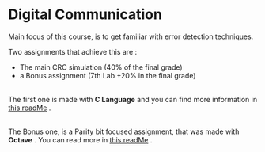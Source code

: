 # Digital Communication

Main focus of this course, is to get familiar with error detection techniques. 

Two assignments that achieve this are :
- The main CRC simulation (40% of the final grade)
- a Bonus assignment (7th Lab +20% in the final grade)
<br /><br />

The first one is made with __C Language__ and you can find more information in [this readMe]() .
<br /><br />

The Bonus one, is a Parity bit focused assignment, that was made with __Octave__ . You can read more in [this readMe]() .

